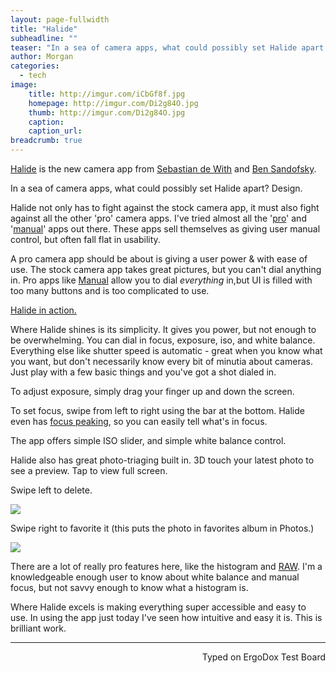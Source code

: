 ```yaml
---
layout: page-fullwidth
title: "Halide"
subheadline: ""
teaser: "In a sea of camera apps, what could possibly set Halide apart: Design."
author: Morgan
categories:
  - tech
image:
    title: http://imgur.com/iCbGf8f.jpg
    homepage: http://imgur.com/Di2g84O.jpg
    thumb: http://imgur.com/Di2g84O.jpg
    caption:
    caption_url:
breadcrumb: true
---
```


[Halide](http://halide.cam/) is the new camera app from [Sebastian de With](https://twitter.com/sdw) and [Ben Sandofsky](https://twitter.com/sandofsky).

In a sea of camera apps, what could possibly set Halide apart? Design.

Halide not only has to fight against the stock camera app, it must also fight against all the other 'pro' camera apps. I've tried almost all the '[pro](https://itunes.apple.com/us/app/id329670577?mt=8)' and '[manual](https://itunes.apple.com/us/app/manual-raw-custom-exposure-camera/id917146276?mt=8)' apps out there. These apps sell themselves as giving user manual control, but often fall flat in usability.

A pro camera app should be about is giving a user power & with ease of use. The stock camera app takes great pictures, but you can't dial anything in. Pro apps like [Manual](https://itunes.apple.com/us/app/manual-raw-custom-exposure-camera/id917146276?mt=8) allow you to dial *everything* in,but UI is filled with too many buttons and is too complicated to use.

<a class="embedly-card" href="https://gfycat.com/GlossyMiserlyDrafthorse">Halide in action.</a>
<script async src="//cdn.embedly.com/widgets/platform.js" charset="UTF-8"></script>

Where Halide shines is its simplicity. It gives you power, but not enough to be overwhelming. You can dial in focus, exposure, iso, and white balance. Everything else like shutter speed is automatic - great when you know what you want, but don't necessarily know every bit of minutia about cameras. Just play with a few basic things and you've got a shot dialed in.

To adjust exposure, simply drag your finger up and down the screen.

To set focus, swipe from left to right using the bar at the bottom. Halide even has [focus peaking](https://en.m.wikipedia.org/wiki/Focus_peaking), so you can easily tell what's in focus.

The app offers simple ISO slider, and simple  white balance control.

Halide also has great photo-triaging built in. 3D touch your latest photo to see a preview. Tap to view full screen.

Swipe left to delete.

![](http://imgur.com/j6TIRQW.jpg)

Swipe right to favorite it (this puts the photo in favorites album in Photos.)

![](http://imgur.com/Zw13ube.jpg)

There are a lot of really pro features here, like the histogram and [RAW](https://en.m.wikipedia.org/wiki/Raw_image_format). I'm a knowledgeable enough user to know about white balance and manual focus, but not savvy enough to know what a histogram is.

Where Halide excels is making everything super accessible and easy to use. In using the app just today I've seen how intuitive and easy it is. This is brilliant work.

---
<p align="right">Typed on ErgoDox Test Board</p>
